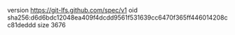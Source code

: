 version https://git-lfs.github.com/spec/v1
oid sha256:d6d6bdc12048ea409f4dcdd9561f531639cc6470f365ff446014208cc81deddd
size 3676

